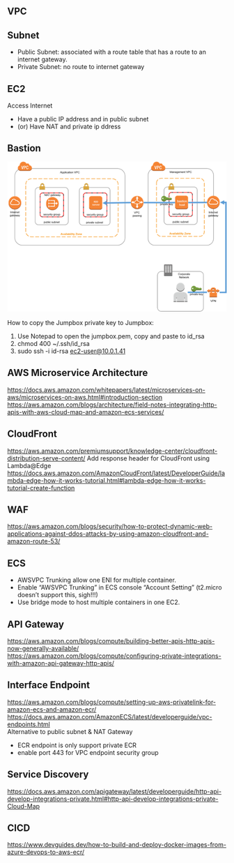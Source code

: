 ## VPC

## Subnet
- Public Subnet: associated with a route table that has a route to an internet gateway.
- Private Subnet: no route to internet gateway

## EC2
Access Internet
- Have a public IP address and in public subnet
- (or) Have NAT and private ip ddress

## Bastion
![](bastion.png)

How to copy the Jumpbox private key to Jumpbox:
1. Use Notepad to open the jumpbox.pem, copy and paste to id_rsa
2. chmod 400 ~/.ssh/id_rsa
3. sudo ssh -i id-rsa ec2-user@10.0.1.41

## AWS Microservice Architecture
https://docs.aws.amazon.com/whitepapers/latest/microservices-on-aws/microservices-on-aws.html#introduction-section
https://aws.amazon.com/blogs/architecture/field-notes-integrating-http-apis-with-aws-cloud-map-and-amazon-ecs-services/

## CloudFront
https://aws.amazon.com/premiumsupport/knowledge-center/cloudfront-distribution-serve-content/
Add response header for CloudFront using Lambda@Edge
https://docs.aws.amazon.com/AmazonCloudFront/latest/DeveloperGuide/lambda-edge-how-it-works-tutorial.html#lambda-edge-how-it-works-tutorial-create-function

## WAF
https://aws.amazon.com/blogs/security/how-to-protect-dynamic-web-applications-against-ddos-attacks-by-using-amazon-cloudfront-and-amazon-route-53/

## ECS
- AWSVPC Trunking allow one ENI for multiple container.
- Enable “AWSVPC Trunking” in ECS console “Account Setting” (t2.micro doesn’t support this, sigh!!!)
- Use bridge mode to host multiple containers in one EC2.

## API Gateway
https://aws.amazon.com/blogs/compute/building-better-apis-http-apis-now-generally-available/
https://aws.amazon.com/blogs/compute/configuring-private-integrations-with-amazon-api-gateway-http-apis/

## Interface Endpoint
https://aws.amazon.com/blogs/compute/setting-up-aws-privatelink-for-amazon-ecs-and-amazon-ecr/
https://docs.aws.amazon.com/AmazonECS/latest/developerguide/vpc-endpoints.html  
Alternative to public subnet & NAT Gateway  
- ECR endpoint is only support private ECR
- enable port 443 for VPC endpoint security group

## Service Discovery
https://docs.aws.amazon.com/apigateway/latest/developerguide/http-api-develop-integrations-private.html#http-api-develop-integrations-private-Cloud-Map

## CICD
https://www.devguides.dev/how-to-build-and-deploy-docker-images-from-azure-devops-to-aws-ecr/
